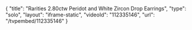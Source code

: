 {
    "title": "Rarities 2.80ctw Peridot and White Zircon Drop Earrings",
    "type": "solo",
    "layout": "iframe-static",
    "videoId": "112335146",
    "url": "\/tvpembed\/112335146"
}